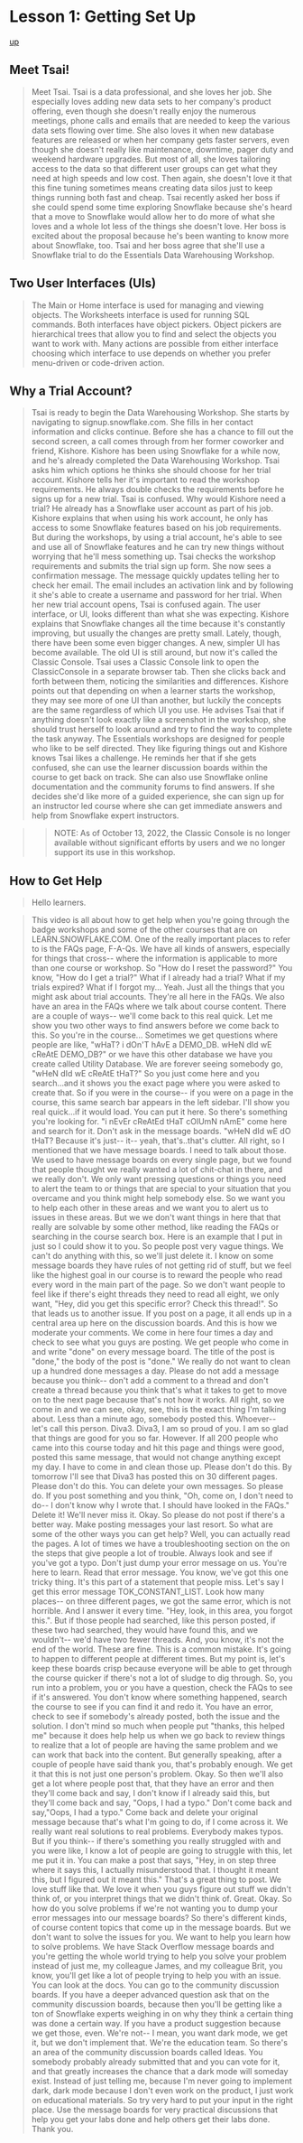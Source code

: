 # Lesson 1: Getting Set Up

[up](../readme.md)

## Meet Tsai!

> Meet Tsai. Tsai is a data professional, and she loves her job. She especially loves adding new data sets to her company's product offering, even though she doesn't really enjoy the numerous meetings, phone calls and emails that are needed to keep the various data sets flowing over time. 
She also loves it when new database features are released or when her company gets faster servers, even though she doesn't really like maintenance, downtime, pager duty and weekend hardware upgrades. But most of all, she loves tailoring access to the data so that different user groups can get what they need at high speeds and low cost.
Then again, she doesn't love it that this fine tuning sometimes means creating data silos just to keep things running both fast and cheap.
Tsai recently asked her boss if she could spend some time exploring Snowflake because she's heard that a move to Snowflake would allow her to do more of what she loves and a whole lot less of the things she doesn't love.
Her boss is excited about the proposal because he's been wanting to know more about Snowflake, too. Tsai and her boss agree that she'll use a Snowflake trial to do the Essentials Data Warehousing Workshop.


## Two User Interfaces (UIs) 
> The Main or Home interface is used for managing and viewing objects. The Worksheets interface is used for running SQL commands. Both interfaces have object pickers. Object pickers are hierarchical trees that allow you to find and select the objects you want to work with.  Many actions are possible from either interface choosing which interface to use depends on whether you prefer menu-driven or code-driven action.  

## Why a Trial Account?

> Tsai is ready to begin the Data Warehousing Workshop. She starts by navigating to signup.snowflake.com. She fills in her contact information and clicks continue. Before she has a chance to fill out the second screen, a call comes through from her former coworker and friend, Kishore.
Kishore has been using Snowflake for a while now, and he's already completed the Data Warehousing Workshop. Tsai asks him which options he thinks she should choose for her trial account.
Kishore tells her it's important to read the workshop requirements. He always double checks the requirements before he signs up for a new trial. Tsai is confused.
Why would Kishore need a trial? He already has a Snowflake user account as part of his job. Kishore explains that when using his work account, he only has access to some Snowflake features based on his job requirements.
But during the workshops, by using a trial account, he's able to see and use all of Snowflake features and he can try new things without worrying that he'll mess something up. Tsai checks the workshop requirements and submits the trial sign up form.
She now sees a confirmation message. The message quickly updates telling her to check her email. The email includes an activation link and by following it she's able to create a username and password for her trial.
When her new trial account opens, Tsai is confused again. The user interface, or UI, looks different than what she was expecting. Kishore explains that Snowflake changes all the time because it's constantly improving, but usually the changes are pretty small.
Lately, though, there have been some even bigger changes. A new, simpler UI has become available. The old UI is still around, but now it's called the Classic Console. Tsai uses a Classic Console link to open the ClassicConsole in a separate browser tab.
Then she clicks back and forth between them, noticing the similarities and differences. Kishore points out that depending on when a learner starts the workshop, they may see more of one UI than another, but luckily the concepts are the same regardless of which UI you use.
He advises Tsai that if anything doesn't look exactly like a screenshot in the workshop, she should trust herself to look around and try to find the way to complete the task anyway. The Essentials workshops are designed for people who like to be self directed.
They like figuring things out and Kishore knows Tsai likes a challenge. He reminds her that if she gets confused, she can use the learner discussion boards within the course to get back on track. She can also use Snowflake online documentation and the community forums to find answers.
If she decides she'd like more of a guided experience, she can sign up for an instructor led course where she can get immediate answers and help from Snowflake expert instructors.

>> NOTE: As of October 13, 2022, the Classic Console is no longer available without significant efforts by users and we no longer support its use in this workshop. 

## How to Get Help


> Hello learners.

> This video is all about how to get help when you're going through the badge workshops and some of the other courses that are on LEARN.SNOWFLAKE.COM. One of the really important places to refer to is the FAQs page, F-A-Qs. We have all kinds of answers, especially for things that cross-- where the information is applicable to more than one course or workshop. So "How do I reset the password?" You know, "How do I get a trial?" What if I already had a trial? What if my trials expired? What if I forgot my... Yeah. Just all the things that you might ask about trial accounts. They're all here in the FAQs. We also have an area in the FAQs where we talk about course content.
There are a couple of ways-- we'll come back to this real quick. Let me show you two other ways to find answers before we come back to this. So you're in the course... Sometimes we get questions where people are like, "wHaT? i dOn'T hAvE a DEMO_DB. wHeN dId wE cReAtE DEMO_DB?" or we have this other database we have you create called Utility Database. We are forever seeing somebody go, "wHeN dId wE cReAtE tHaT?" So you just come here and you search...and it shows you the exact page where you were asked to create that. So if you were in the course-- if you were on a page in the course, this same search bar appears in the left sidebar. I'll show you real quick...if it would load. You can put it here. So there's something you're looking for. "i nEvEr cReAtEd tHaT cOlUmN nAmE" come here and search for it. Don't ask in the message boards. "wHeN dId wE dO tHaT? Because it's just-- it-- yeah, that's..that's clutter. All right, so I mentioned that we have message boards. I need to talk about those. We used to have message boards on every single page, but we found that people thought we really wanted a lot of chit-chat in there, and we really don't. We only want pressing questions or things you need to alert the team to or things that are special to your situation that you overcame and you think might help somebody else. So we want you to help each other in these areas and we want you to alert us to issues in these areas. But we we don't want things in here that that really are solvable by some other method, like reading the FAQs or searching in the course search box. Here is an example that I put in just so I could show it to you. So people post very vague things. We can't do anything with this, so we'll just delete it. I know on some message boards they have rules of not getting rid of stuff, but we feel like the highest goal in our course is to reward the people who read every word in the main part of the page.
So we don't want people to feel like if there's eight threads they need to read all eight, we only want, "Hey, did you get this specific error? Check this thread!". So that leads us to another issue. If you post on a page, it all ends up in a central area up here on the discussion boards. And this is how we moderate your comments. We come in here four times a day and check to see what you guys are posting. We get people who come in and write "done" on every message board. The title of the post is "done," the body of the post is "done." We really do not want to clean up a hundred done messages a day. Please do not add a message because you think-- don't add a comment to a thread and don't create a thread because you think that's what it takes to get to move on to the next page because that's not how it works. All right, so we come in and we can see, okay, see, this is the exact thing I'm talking about. Less than a minute ago, somebody posted this. Whoever-- let's call this person. Diva3. Diva3, I am so proud of you. I am so glad that things are good for you so far. However. If all 200 people who came into this course today and hit this page and things were good, posted this same message, that would not change anything except my day.
I have to come in and clean those up. Please don't do this. By tomorrow I'll see that Diva3 has posted this on 30 different pages. Please don't do this. You can delete your own messages. So please do. If you post something and you think, "Oh, come on, I don't need to do-- I don't know why I wrote that. I should have looked in the FAQs." Delete it! We'll never miss it. Okay. So please do not post if there's a better way. Make posting messages your last resort. So what are some of the other ways you can get help? Well, you can actually read the pages. A lot of times we have a troubleshooting section on the on the steps that give people a lot of trouble. Always look and see if you've got a typo. Don't just dump your error message on us. You're here to learn. Read that error message. You know, we've got this one tricky thing. It's this part of a statement that people miss. Let's say I get this error message TOK_CONSTANT_LIST. Look how many places-- on three different pages, we got the same error, which is not horrible. And I answer it every time. "Hey, look, in this area, you forgot this.". But if those people had searched, like this person posted, if these two had searched, they would have found this, and we wouldn't-- we'd have two fewer threads. And, you know, it's not the end of the world. These are fine. This is a common mistake. It's going to happen to different people at different times. But my point is, let's keep these boards crisp because everyone will be able to get through the course quicker if there's not a lot of sludge to dig through. So, you run into a problem, you or you have a question, check the FAQs to see if it's answered.
You don't know where something happened, search the course to see if you can find it and redo it. You have an error, check to see if somebody's already posted, both the issue and the solution. I don't mind so much when people put "thanks, this helped me" because it does help help us when we go back to review things to realize that a lot of people are having the same problem and we can work that back into the content. But generally speaking, after a couple of people have said thank you, that's probably enough. We get it that this is not just one person's problem. Okay. So then we'll also get a lot where people post that, that they have an error and then they'll come back and say, I don't know if I already said this, but they'll come back and say, "Oops, I had a typo." Don't come back and say,"Oops, I had a typo." Come back and delete your original message because that's what I'm going to do, if I come across it. We really want real solutions to real problems. Everybody makes typos. But if you think-- if there's something you really struggled with and you were like, I know a lot of people are going to struggle with this, let me put it in. You can make a post that says, "Hey, in on step three where it says this, I actually misunderstood that.
I thought it meant this, but I figured out it meant this." That's a great thing to post. We love stuff like that. We love it when you guys figure out stuff we didn't think of, or you interpret things that we didn't think of. Great. Okay. So how do you solve problems if we're not wanting you to dump your error messages into our message boards? So there's different kinds, of course content topics that come up in the message boards. But we don't want to solve the issues for you. We want to help you learn how to solve problems. We have Stack Overflow message boards and you're getting the whole world trying to help you solve your problem instead of just me, my colleague James, and my colleague Brit, you know, you'll get like a lot of people trying to help you with an issue. You can look at the docs. You can go to the community discussion boards. If you have a deeper advanced question ask that on the community discussion boards, because then you'll be getting like a ton of Snowflake experts weighing in on why they think a certain thing was done a certain way. If you have a product suggestion because we get those, even. We're not-- I mean, you want dark mode, we get it, but we don't implement that. We're the education team. So there's an area of the community discussion boards called Ideas. You somebody probably already submitted that and you can vote for it, and that greatly increases the chance that a dark mode will someday exist. Instead of just telling me, because I'm never going to implement dark, dark mode because I don't even work on the product, I just work on educational materials.
So try very hard to put your input in the right place. Use the message boards for very practical discussions that help you get your labs done and help others get their labs done. Thank you.


